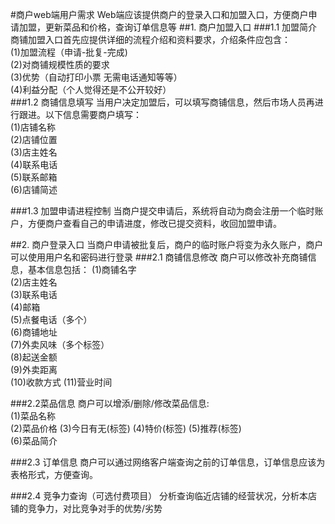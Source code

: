 #商户web端用户需求
Web端应该提供商户的登录入口和加盟入口，方便商户申请加盟，更新菜品和价格，查询订单信息等
##1. 商户加盟入口
###1.1 加盟简介
商铺加盟入口首先应提供详细的流程介绍和资料要求，介绍条件应包含：  
(1)加盟流程（申请-批复-完成)  
(2)对商铺规模性质的要求  
(3)优势（自动打印小票 无需电话通知等等）  
(4)利益分配（个人觉得还是不公开较好）  
###1.2 商铺信息填写
当用户决定加盟后，可以填写商铺信息，然后市场人员再进行跟进。以下信息需要商户填写：  
(1)店铺名称  
(2)店铺位置  
(3)店主姓名  
(4)联系电话  
(5)联系邮箱  
(6)店铺简述  

###1.3 加盟申请进程控制
当商户提交申请后，系统将自动为商会注册一个临时账户，方便商户查看自己的申请进度，修改已提交资料，收回加盟申请。

##2. 商户登录入口
当商户申请被批复后，商户的临时账户将变为永久账户，商户可以使用用户名和密码进行登录
###2.1 商铺信息修改
商户可以修改补充商铺信息，基本信息包括：
(1)商铺名字  
(2)店主姓名  
(3)联系电话  
(4)邮箱  
(5)点餐电话（多个）  
(6)商铺地址  
(7)外卖风味（多个标签）  
(8)起送金额  
(9)外卖距离  
(10)收款方式
(11)营业时间  

###2.2菜品信息
商户可以增添/删除/修改菜品信息:  
(1)菜品名称  
(2)菜品价格
(3)今日有无(标签)
(4)特价(标签)
(5)推荐(标签)  
(6)菜品简介  


###2.3 订单信息
商户可以通过网络客户端查询之前的订单信息，订单信息应该为表格形式，方便查询。

###2.4 竞争力查询（可选付费项目）
分析查询临近店铺的经营状况，分析本店铺的竞争力，对比竞争对手的优势/劣势



